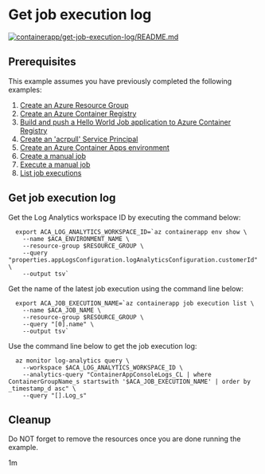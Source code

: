 # Get job execution log

[![containerapp/get-job-execution-log/README.md](https://github.com/Azure-Samples/java-on-azure-examples/actions/workflows/containerapp_get-job-execution-log_README_md.yml/badge.svg)](https://github.com/Azure-Samples/java-on-azure-examples/actions/workflows/containerapp_get-job-execution-log_README_md.yml)

## Prerequisites

<!-- 

  if [[ -z $REGION ]]; then
    export REGION=eastus2
  fi

  -->
<!-- workflow.cron(0 8 * * 1) -->
<!-- workflow.include(../../acr/helloworldjob/README.md) -->
<!-- workflow.include(../list-job-executions/README.md) -->

This example assumes you have previously completed the following examples:

1. [Create an Azure Resource Group](../../group/create/README.md)
1. [Create an Azure Container Registry](../../acr/create/README.md)
1. [Build and push a Hello World Job application to Azure Container Registry](../../acr/helloworldjob/README.md)
1. [Create an 'acrpull' Service Principal](../../acr/create-acrpull-service-principal/README.md)
1. [Create an Azure Container Apps environment](../create-environment/README.md)
1. [Create a manual job](../create-manual-job/README.md)
1. [Execute a manual job](../execute-manual-job/README.md)
1. [List job executions](../list-job-executions/README.md)

## Get job execution log

Get the Log Analytics workspace ID by executing the command below:

```shell
  export ACA_LOG_ANALYTICS_WORKSPACE_ID=`az containerapp env show \
    --name $ACA_ENVIRONMENT_NAME \
    --resource-group $RESOURCE_GROUP \
    --query "properties.appLogsConfiguration.logAnalyticsConfiguration.customerId" \
    --output tsv`
```

Get the name of the latest job execution using the command line below:

```shell
  export ACA_JOB_EXECUTION_NAME=`az containerapp job execution list \
    --name $ACA_JOB_NAME \
    --resource-group $RESOURCE_GROUP \
    --query "[0].name" \
    --output tsv`
```

Use the command line below to get the job execution log:

```shell
  az monitor log-analytics query \
    --workspace $ACA_LOG_ANALYTICS_WORKSPACE_ID \
    --analytics-query "ContainerAppConsoleLogs_CL | where ContainerGroupName_s startswith '$ACA_JOB_EXECUTION_NAME' | order by _timestamp_d asc" \
    --query "[].Log_s"
``` 

<!-- workflow.directOnly()

  sleep 60
  az group delete --name $RESOURCE_GROUP --yes || true

  -->

## Cleanup

Do NOT forget to remove the resources once you are done running the example.

1m
